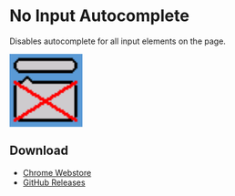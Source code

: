 # No Input Autocomplete

Disables autocomplete for all input elements on the page.

<div style="text-align: center;">
  <img src="https://github.com/otoneko1102/no-input-autocomplete/blob/main/icons/128x128.png?raw=true" alt="Logo" style="display: block; width: auto; height: 128px;">
</div>

## Download

- [Chrome Webstore](https://chromewebstore.google.com/detail/hbbgkeijgefhbnbekafonlbgbefacoaa)
- [GitHub Releases](https://github.com/otoneko1102/no-input-autocomplete/releases)
